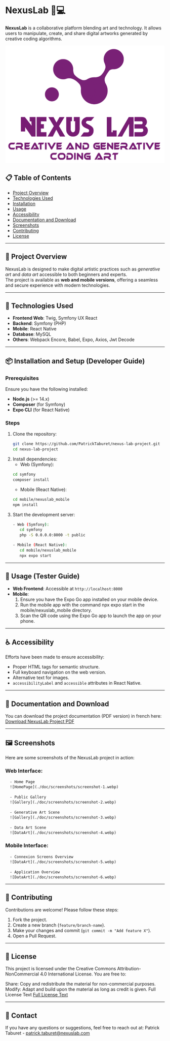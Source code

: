 
# NexusLab 🎨💻
**NexusLab** is a collaborative platform blending art and technology. It allows users to manipulate, create, and share digital artworks generated by creative coding algorithms.  

![NexusLab](./symfony/public/images/design/logo/NexusLab-full-purple.png)  


## 📋 Table of Contents  
- [Project Overview](#project-overview)  
- [Technologies Used](#technologies-used)  
- [Installation](#installation)  
- [Usage](#usage)  
- [Accessibility](#accessibility)  
- [Documentation and Download](#documentation-and-download)  
- [Screenshots](#screenshots)  
- [Contributing](#contributing)  
- [License](#license)  

---

## 📖 Project Overview  
NexusLab is designed to make digital artistic practices such as *generative art* and *data art* accessible to both beginners and experts.  
The project is available as **web and mobile versions**, offering a seamless and secure experience with modern technologies.

---

## 🚀 Technologies Used  
- **Frontend Web**: Twig, Symfony UX React
- **Backend**: Symfony (PHP)  
- **Mobile**: React Native  
- **Database**: MySQL  
- **Others**: Webpack Encore, Babel, Expo, Axios, Jwt Decode

---

## 📦 Installation and Setup (Developer Guide)  

### Prerequisites  
Ensure you have the following installed:  
- **Node.js** (>= 14.x)  
- **Composer** (for Symfony)  
- **Expo CLI** (for React Native)  

### Steps  
1. Clone the repository:  
   ```bash
   git clone https://github.com/PatrickTaburet/nexus-lab-project.git
   cd nexus-lab-project
   ```  
2. Install dependencies:  
   - Web (Symfony):
   ```bash
   cd symfony
   composer install
   ```  
   - Mobile (React Native):
   ```bash
   cd mobile/nexuslab_mobile
   npm install
   ```  
3. Start the development server:  
   ```bash
   - Web (Symfony):
      cd symfony
      php -S 0.0.0.0:8000 -t public
   ```  
   ```bash
   - Mobile (React Native):
      cd mobile/nexuslab_mobile
      npx expo start
   ```  

---

## 📱 Usage (Tester Guide)
- **Web Frontend**: Accessible at `http://localhost:8000`  
- **Mobile**:
   1. Ensure you have the Expo Go app installed on your mobile device.
   2. Run the mobile app with the command npx expo start in the mobile/nexuslab_mobile directory.
   3. Scan the QR code using the Expo Go app to launch the app on your phone.

---

## ♿ Accessibility  
Efforts have been made to ensure accessibility:  
- Proper HTML tags for semantic structure.  
- Full keyboard navigation on the web version.  
- Alternative text for images.  
- `accessibilityLabel` and `accessible` attributes in React Native.  

---

## 📄 Documentation and Download  
You can download the project documentation (PDF version) in french here:
[Download NexusLab Project PDF](./doc/DOSSIER_PROJET_NEXUS_LAB-Taburet_Patrick.pdf)

---

## 🖼️ Screenshots
Here are some screenshots of the NexusLab project in action:

   ### Web Interface:
      - Home Page
      ![HomePage](./doc/screenshots/screenshot-1.webp) 

      - Public Gallery
      ![Gallery](./doc/screenshots/screenshot-2.webp) 

      - Generative Art Scene
      ![Gallery](./doc/screenshots/screenshot-3.webp) 

      - Data Art Scene
      ![DataArt](./doc/screenshots/screenshot-4.webp) 

   ### Mobile Interface:
      - Connexion Screens Overview
      ![DataArt](./doc/screenshots/screenshot-5.webp) 

      - Application Overview
      ![DataArt](./doc/screenshots/screenshot-6.webp) 

---

## 🤝 Contributing  
Contributions are welcome! Please follow these steps:  
1. Fork the project.  
2. Create a new branch (`feature/branch-name`).  
3. Make your changes and commit (`git commit -m "Add feature X"`).  
4. Open a Pull Request.  

---

## 📄 License  
This project is licensed under the Creative Commons Attribution-NonCommercial 4.0 International License.
You are free to:

Share: Copy and redistribute the material for non-commercial purposes.
Modify: Adapt and build upon the material as long as credit is given.
Full License Text
[Full License Text](https://creativecommons.org/licenses/by-nc/4.0/)

---

## 📧 Contact  
If you have any questions or suggestions, feel free to reach out at:
Patrick Taburet - patrick.taburet@nexuslab.com